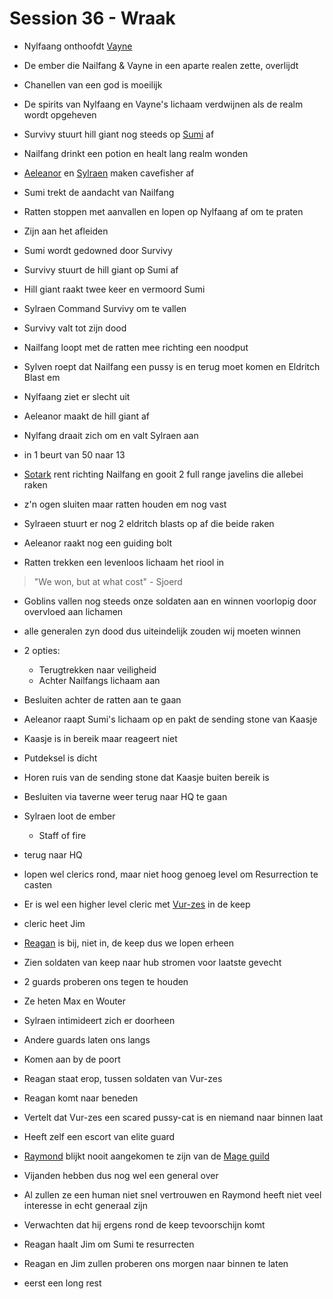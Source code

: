 # Session 36 - Wraak

- Nylfaang onthoofdt [Vayne](https://bookstack.hemels.me/books/Inquisitors/page/vayne)

- De ember die Nailfang & Vayne in een aparte realen zette, overlijdt
- Chanellen van een god is moeilijk

- De spirits van Nylfaang en Vayne's lichaam verdwijnen als de realm wordt opgeheven

- Survivy stuurt hill giant nog steeds op [Sumi](https://bookstack.hemels.me/books/Inquisitors/page/sumi) af

- Nailfang drinkt een potion en healt lang realm wonden

- [Aeleanor](https://bookstack.hemels.me/books/Inquisitors/page/aeleanor) en [Sylraen](https://bookstack.hemels.me/books/Inquisitors/page/sylraen-morra) maken cavefisher af

- Sumi trekt de aandacht van Nailfang

- Ratten stoppen met aanvallen en lopen op Nylfaang af om te praten
- Zijn aan het afleiden

- Sumi wordt gedowned door Survivy
- Survivy stuurt de hill giant op Sumi af
- Hill giant raakt twee keer en vermoord Sumi

- Sylraen Command Survivy om te vallen
- Survivy valt tot zijn dood

- Nailfang loopt met de ratten mee richting een noodput
- Sylven roept dat Nailfang een pussy is en terug moet komen en Eldritch Blast em
- Nylfaang ziet er slecht uit

- Aeleanor maakt de hill giant af

- Nylfang draait zich om en valt Sylraen aan
- in 1 beurt van 50 naar 13
- [Sotark](https://bookstack.hemels.me/books/Inquisitors/page/sotark) rent richting Nailfang en gooit 2 full range javelins die allebei raken

- z'n ogen sluiten maar ratten houden em nog vast
- Sylraeen stuurt er nog 2 eldritch blasts op af die beide raken
- Aeleanor raakt nog een guiding bolt

- Ratten trekken een levenloos lichaam het riool in

> "We won, but at what cost" - Sjoerd

- Goblins vallen nog steeds onze soldaten aan en winnen voorlopig door overvloed aan lichamen
- alle generalen zyn dood dus uiteindelijk zouden wij moeten winnen

- 2 opties:
    - Terugtrekken naar veiligheid
    - Achter Nailfangs lichaam aan
- Besluiten achter de ratten aan te gaan

- Aeleanor raapt Sumi's lichaam op en pakt de sending stone van Kaasje
- Kaasje is in bereik maar reageert niet

- Putdeksel is dicht
- Horen ruis van de sending stone dat Kaasje buiten bereik is

- Besluiten via taverne weer terug naar HQ te gaan

- Sylraen loot de ember
    - Staff of fire

- terug naar HQ
- lopen wel clerics rond, maar niet hoog genoeg level om Resurrection te casten
- Er is wel een higher level cleric met [Vur-zes](https://bookstack.hemels.me/books/Inquisitors/page/sanos#Vur-zes%20Lunzik) in de keep
- cleric heet Jim

- [Reagan](https://bookstack.hemels.me/books/Inquisitors/page/sanos#Reagan%20Staghorn) is bij, niet in, de keep dus we lopen erheen
- Zien soldaten van keep naar hub stromen voor laatste gevecht

- 2 guards proberen ons tegen te houden
- Ze heten Max en Wouter
- Sylraen intimideert zich er doorheen
- Andere guards laten ons langs

- Komen aan by de poort
- Reagan staat erop, tussen soldaten van Vur-zes
- Reagan komt naar beneden

- Vertelt dat Vur-zes een scared pussy-cat is en niemand naar binnen laat
- Heeft zelf een escort van elite guard

- [Raymond](https://bookstack.hemels.me/books/Inquisitors/page/sanos#Raymond%20Staghorn) blijkt nooit aangekomen te zijn van de [Mage guild](https://bookstack.hemels.me/books/Inquisitors/page/mage-guild)

- Vijanden hebben dus nog wel een general over
- Al zullen ze een human niet snel vertrouwen en Raymond heeft niet veel interesse in echt generaal zijn

- Verwachten dat hij ergens rond de keep tevoorschijn komt
- Reagan haalt Jim om Sumi te resurrecten
- Reagan en Jim zullen proberen ons morgen naar binnen te laten

- eerst een long rest
